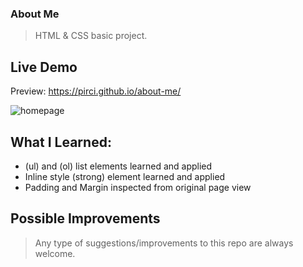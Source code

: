 ### About Me

> HTML & CSS basic project.


## Live Demo

Preview: https://pirci.github.io/about-me/

![homepage](https://user-images.githubusercontent.com/43238947/125082889-082a4100-e0c8-11eb-8958-cb36133914b7.png)

## What I Learned:

- (ul) and (ol) list elements learned and applied
- Inline style (strong) element learned and applied
- Padding and Margin inspected from original page view

## Possible Improvements

> Any type of suggestions/improvements to this repo are always welcome.
